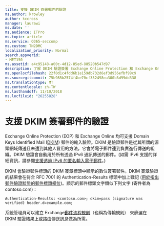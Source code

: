 ```yaml
---
title: 支援 DKIM 簽署郵件的驗證
ms.author: krowley
author: kccross
manager: laurawi
ms.date: ''
ms.audience: ITPro
ms.topic: article
ms.service: O365-seccomp
ms.custom: TN2DMC
localization_priority: Normal
search.appverid:
- MET150
ms.assetid: a4c95148-a00c-4d12-85ed-88520b547d97
description: 了解 DKIM 驗證簽署 Exchange Online Protection 和 Exchange Online 中的郵件
ms.openlocfilehash: 22f0d1c4fdd6b1e159db732d6ef3d956efbf99c9
ms.sourcegitcommit: 75b985b2574f4be70cf352498ea300b3d99dd338
ms.translationtype: MT
ms.contentlocale: zh-TW
ms.lasthandoff: 11/10/2018
ms.locfileid: "26255828"
---
```

# <a name="support-for-validation-of-dkim-signed-messages"></a>支援 DKIM 簽署郵件的驗證

Exchange Online Protection (EOP) 和 Exchange Online 均可支援 Domain Keys Identified Mail ([DKIM](https://www.rfc-editor.org/rfc/rfc6376.txt)) 郵件的輸入驗證。DKIM 是驗證郵件是從其所謂的源頭網域傳送且未遭到其他人冒用的方法。它會將電子郵件連到負責進行傳送的組織。DKIM 驗證會自動用於所有透過 IPv6 通訊傳送的郵件。(如需 IPv6 支援的詳細資訊，請參閱[支援透過 IPv6 的匿名輸入電子郵件](support-for-anonymous-inbound-email-messages-over-ipv6.md)。)
  
DKIM 會驗證郵件標頭的 DKIM 簽章標頭中顯示的數位簽署郵件。DKIM 簽章驗證的結果會在符合 RFC 7001 的 Authentication-Results 標頭中加上戳記 ([用於指出郵件驗證狀態的郵件標頭欄位](https://www.rfc-editor.org/rfc/rfc7001.txt))。顯示的郵件標頭文字類似下列文字 (寄件者為 contoso.com)：
  
 `Authentication-Results: <contoso.com>; dkim=pass (signature was verified) header.d=example.com;`
  
系統管理員可以建立 Exchange[郵件流程規則](http://technet.microsoft.com/library/743bd525-0ca2-426d-b76c-b4a052bc8886.aspx)（也稱為傳輸規則） 來篩選在 DKIM 驗證結果上或路由傳送訊息做為所需。 
  

